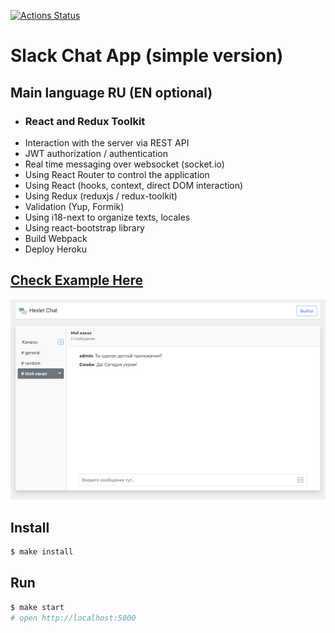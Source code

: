 [![Actions Status](https://github.com/Foppp/frontend-project-lvl4/workflows/hexlet-check/badge.svg)](https://github.com/Foppp/frontend-project-lvl4/actions)

# Slack Chat App (simple version)
## Main language RU (EN optional)

* ### React and Redux Toolkit 
* Interaction with the server via REST API
* JWT authorization / authentication
* Real time messaging over websocket (socket.io)
* Using React Router to control the application
* Using React (hooks, context, direct DOM interaction)
* Using Redux (reduxjs / redux-toolkit)
* Validation (Yup, Formik)
* Using i18-next to organize texts, locales
* Using react-bootstrap library
* Build Webpack
* Deploy Heroku
## [Check Example Here](https://slack-chat-hexlet.herokuapp.com/)

[![image info](./src/assets/chatPic.png)](https://slack-chat-hexlet.herokuapp.com/)
## Install

```sh
$ make install
```

## Run

```sh
$ make start
# open http://localhost:5000
```
